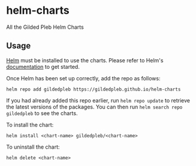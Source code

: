 # helm-charts
All the Gilded Pleb Helm Charts

## Usage

[Helm](https://helm.sh) must be installed to use the charts.  Please refer to
Helm's [documentation](https://helm.sh/docs) to get started.

Once Helm has been set up correctly, add the repo as follows:

    helm repo add gildedpleb https://gildedpleb.github.io/helm-charts

If you had already added this repo earlier, run `helm repo update` to retrieve
the latest versions of the packages.  You can then run `helm search repo
gildedpleb` to see the charts.

To install the <chart-name> chart:

    helm install <chart-name> gildedpleb/<chart-name>

To uninstall the chart:

    helm delete <chart-name>
